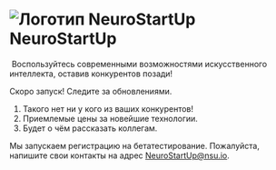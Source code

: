 # ![Логотип NeuroStartUp](img/NeuroStartUpIcon.png) NeuroStartUp

 Воспользуйтесь современными возможностями искусственного интеллекта, оставив конкурентов позади!


Скоро запуск! Следите за обновлениями.

1. Такого нет ни у кого из ваших конкурентов!
2. Приемлемые цены за новейшие технологии.
3. Будет о чём рассказать коллегам.

Мы запускаем регистрацию на бетатестирование. Пожалуйста, напишите свои контакты на адрес [NeuroStartUp@nsu.io](mailto:NeuroStartUp@nsu.io).
